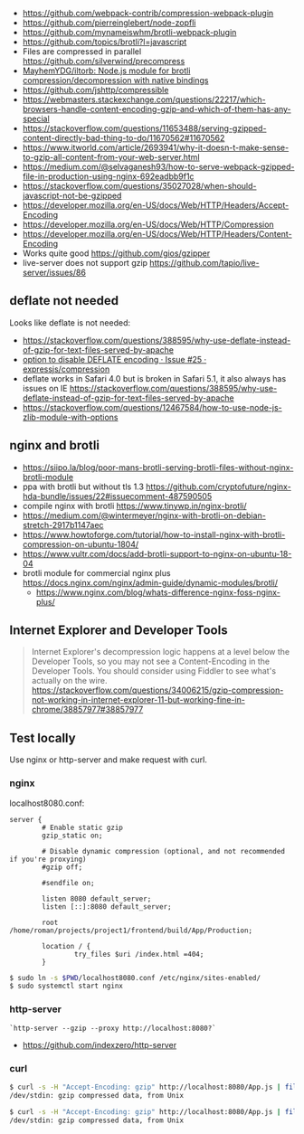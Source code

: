 - https://github.com/webpack-contrib/compression-webpack-plugin
- https://github.com/pierreinglebert/node-zopfli
- https://github.com/mynameiswhm/brotli-webpack-plugin
- https://github.com/topics/brotli?l=javascript
- Files are compressed in parallel https://github.com/silverwind/precompress
- [MayhemYDG/iltorb: Node.js module for brotli compression/decompression with native bindings](https://github.com/MayhemYDG/iltorb)
- https://github.com/jshttp/compressible
- https://webmasters.stackexchange.com/questions/22217/which-browsers-handle-content-encoding-gzip-and-which-of-them-has-any-special
- https://stackoverflow.com/questions/11653488/serving-gzipped-content-directly-bad-thing-to-do/11670562#11670562
- https://www.itworld.com/article/2693941/why-it-doesn-t-make-sense-to-gzip-all-content-from-your-web-server.html
- https://medium.com/@selvaganesh93/how-to-serve-webpack-gzipped-file-in-production-using-nginx-692eadbb9f1c
- https://stackoverflow.com/questions/35027028/when-should-javascript-not-be-gzipped
- https://developer.mozilla.org/en-US/docs/Web/HTTP/Headers/Accept-Encoding
- https://developer.mozilla.org/en-US/docs/Web/HTTP/Compression
- https://developer.mozilla.org/en-US/docs/Web/HTTP/Headers/Content-Encoding
- Works quite good https://github.com/gios/gzipper
- live-server does not support gzip https://github.com/tapio/live-server/issues/86

## deflate not needed

Looks like deflate is not needed:

- https://stackoverflow.com/questions/388595/why-use-deflate-instead-of-gzip-for-text-files-served-by-apache
- [option to disable DEFLATE encoding · Issue #25 · expressjs/compression](https://github.com/expressjs/compression/issues/25)
- deflate works in Safari 4.0 but is broken in Safari 5.1, it also always has issues on IE https://stackoverflow.com/questions/388595/why-use-deflate-instead-of-gzip-for-text-files-served-by-apache
- https://stackoverflow.com/questions/12467584/how-to-use-node-js-zlib-module-with-options

## nginx and brotli

- https://siipo.la/blog/poor-mans-brotli-serving-brotli-files-without-nginx-brotli-module
- ppa with brotli but without tls 1.3 https://github.com/cryptofuture/nginx-hda-bundle/issues/22#issuecomment-487590505
- compile nginx with brotli https://www.tinywp.in/nginx-brotli/
- https://medium.com/@wintermeyer/nginx-with-brotli-on-debian-stretch-2917b1147aec
- https://www.howtoforge.com/tutorial/how-to-install-nginx-with-brotli-compression-on-ubuntu-1804/
- https://www.vultr.com/docs/add-brotli-support-to-nginx-on-ubuntu-18-04
- brotli module for commercial nginx plus https://docs.nginx.com/nginx/admin-guide/dynamic-modules/brotli/
  - https://www.nginx.com/blog/whats-difference-nginx-foss-nginx-plus/

## Internet Explorer and Developer Tools

>Internet Explorer's decompression logic happens at a level below the Developer Tools, so you may not see a Content-Encoding in the Developer Tools. You should consider using Fiddler to see what's actually on the wire. https://stackoverflow.com/questions/34006215/gzip-compression-not-working-in-internet-explorer-11-but-working-fine-in-chrome/38857977#38857977

## Test locally

Use nginx or http-server and make request with curl.

### nginx

localhost8080.conf:

```
server {
        # Enable static gzip
        gzip_static on;

        # Disable dynamic compression (optional, and not recommended if you're proxying)
        #gzip off;

        #sendfile on;

        listen 8080 default_server;
        listen [::]:8080 default_server;

        root /home/roman/projects/project1/frontend/build/App/Production;

        location / {
                try_files $uri /index.html =404;
        }
```

```bash
$ sudo ln -s $PWD/localhost8080.conf /etc/nginx/sites-enabled/
$ sudo systemctl start nginx
```

### http-server

	`http-server --gzip --proxy http://localhost:8080?`

- https://github.com/indexzero/http-server

### curl

```bash
$ curl -s -H "Accept-Encoding: gzip" http://localhost:8080/App.js | file -
/dev/stdin: gzip compressed data, from Unix

$ curl -s -H "Accept-Encoding: gzip" http://localhost:8080/App.js | file -
/dev/stdin: gzip compressed data, from Unix
```
